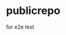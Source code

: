 # publicrepo
for e2e test




































































































































































































































































































































































































































































































































































































































































































































































































































































































































































































































































































































































































































































































































































































































































































































































































































































































































































































































































































































































































































































































































































































































































































































































































































































































































































































































































































































































































































































































































































































































































































































































































































































































































































